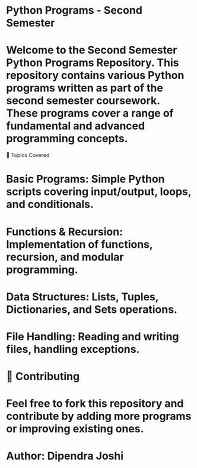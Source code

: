# Python Programs - Second Semester #

# Welcome to the Second Semester Python Programs Repository. This repository contains various Python programs written as part of the second semester coursework. These programs cover a range of fundamental and advanced programming concepts.

📌 Topics Covered

# Basic Programs: Simple Python scripts covering input/output, loops, and conditionals.

# Functions & Recursion: Implementation of functions, recursion, and modular programming.

# Data Structures: Lists, Tuples, Dictionaries, and Sets operations.

# File Handling: Reading and writing files, handling exceptions.


# 🤝 Contributing

# Feel free to fork this repository and contribute by adding more programs or improving existing ones.

# Author: Dipendra Joshi
